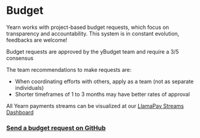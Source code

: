 # Budget

Yearn works with project-based budget requests, which focus on transparency and accountability. This system is in constant evolution, feedbacks are welcome!

Budget requests are approved by the yBudget team and require a 3/5 consensus

The team recommendations to make requests are:

- When coordinating efforts with others, apply as a team (not as separate individuals)
- Shorter timeframes of 1 to 3 months may have better rates of approval

All Yearn payments streams can be visualized at our [LlamaPay Streams Dashboard](https://llamapay.io/streams?chainId=1&address=ychad.eth)

### [Send a budget request on GitHub](https://github.com/yearn/budget/issues/new/choose)